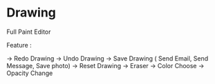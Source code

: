 # Drawing
Full Paint Editor 

Feature : 

-> Redo Drawing
-> Undo Drawing
-> Save Drawing ( Send Email, Send Message, Save photo)
-> Reset Drawing
-> Eraser
-> Color Choose
-> Opacity Change
